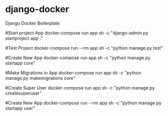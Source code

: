 # django-docker
Django Docker Boilerplate

#Start project App
docker-compose run app sh -c "django-admin.py startproject app ."

#Test Project
docker-compose run --rm app sh -c "python manage.py test"

#Create New App
docker-compose run app sh -c "python manage.py startapp core"

#Make Migrations in App
docker-compose run app sh -c "python manage.py makemigrations core"

#Create Super User
docker-compose run app sh -c "python manage.py createsuperuser"

#Create New App
docker-compose run --rm app sh -c "python manage.py startapp user"